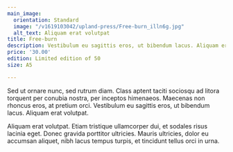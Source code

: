 ```yaml
---
main_image:
  orientation: Standard
  image: "/v1619103042/upland-press/Free-burn_illn6g.jpg"
  alt_text: Aliquam erat volutpat
title: Free-burn
description: Vestibulum eu sagittis eros, ut bibendum lacus. Aliquam erat volutpat.
price: '30.00'
edition: Limited edition of 50
size: A5

---
```

Sed ut ornare nunc, sed rutrum diam. Class aptent taciti sociosqu ad litora torquent per conubia nostra, per inceptos himenaeos. Maecenas non rhoncus eros, at pretium orci. Vestibulum eu sagittis eros, ut bibendum lacus. Aliquam erat volutpat. 

Aliquam erat volutpat. Etiam tristique ullamcorper dui, et sodales risus lacinia eget. Donec gravida porttitor ultricies. Mauris ultricies, dolor eu accumsan aliquet, nibh lacus tempus turpis, et tincidunt tellus orci in urna.